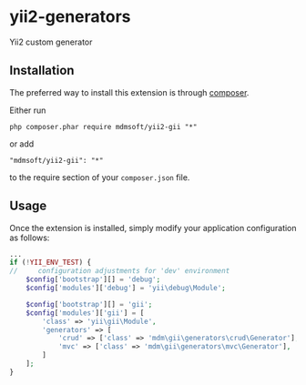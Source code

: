 yii2-generators
===============

Yii2 custom generator

Installation
------------

The preferred way to install this extension is through [composer](http://getcomposer.org/download/).

Either run

```
php composer.phar require mdmsoft/yii2-gii "*"
```

or add

```
"mdmsoft/yii2-gii": "*"
```

to the require section of your `composer.json` file.

Usage
-----

Once the extension is installed, simply modify your application configuration as follows:

```php
...
if (!YII_ENV_TEST) {
//     configuration adjustments for 'dev' environment
    $config['bootstrap'][] = 'debug';
    $config['modules']['debug'] = 'yii\debug\Module';

    $config['bootstrap'][] = 'gii';
    $config['modules']['gii'] = [
        'class' => 'yii\gii\Module',
        'generators' => [
            'crud' => ['class' => 'mdm\gii\generators\crud\Generator'],
            'mvc' => ['class' => 'mdm\gii\generators\mvc\Generator'],
        ]
    ];
}

```
